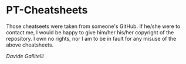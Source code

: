 # PT-Cheatsheets

Those cheatseets were taken from someone's GitHub. If he/she were to contact me, I would be happy to give him/her his/her copyright of the repository. I own no rights, nor I am to be in fault for any misuse of the above cheatsheets.

<i>Davide Gallitelli</i>
